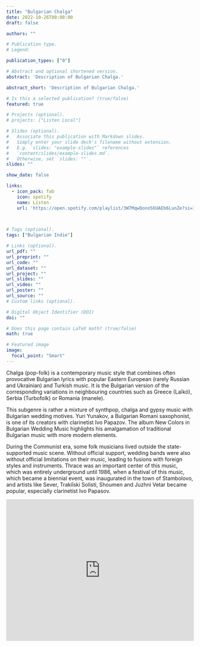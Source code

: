 ```yaml
---
title: "Bulgarian Chalga"
date: 2022-10-26T00:00:00
draft: false

authors: ""

# Publication type.
# Legend:

publication_types: ["0"]

# Abstract and optional shortened version.
abstract: 'Description of Bulgarian Chalga.'

abstract_short: 'Description of Bulgarian Chalga.'

# Is this a selected publication? (true/false)
featured: true

# Projects (optional).
# projects: ["Listen Local"]

# Slides (optional).
#   Associate this publication with Markdown slides.
#   Simply enter your slide deck's filename without extension.
#   E.g. `slides: "example-slides"` references 
#   `content/slides/example-slides.md`.
#   Otherwise, set `slides: ""`.
slides: ""

show_date: false

links:
  - icon_pack: fab
    icon: spotify
    name: Listen
    url: 'https://open.spotify.com/playlist/3W7MqwQonoS6UAEb6LunZe?si=11adcd542a1d40d2'


    
# Tags (optional).
tags: ["Bulgarian Indie"]

# Links (optional).
url_pdf: ""
url_preprint: ""
url_code: ""
url_dataset: ""
url_project: ""
url_slides: ""
url_video: ""
url_poster: ""
url_source: ""
# Custom links (optional).

# Digital Object Identifier (DOI)
doi: ""

# Does this page contain LaTeX math? (true/false)
math: true

# Featured image
image:
  focal_point: "Smart"
---
```

Chalga (pop-folk) is a contemporary music style that combines often provocative Bulgarian lyrics with popular Eastern European (rarely Russian and Ukrainian) and Turkish music. It is the Bulgarian version of the corresponding variations in neighbouring countries such as Greece (Laïkó), Serbia (Turbofolk) or Romania (manele).

This subgenre is rather a mixture of synthpop, chalga and gypsy music with Bulgarian wedding motives. Yuri Yunakov, a Bulgarian Romani saxophonist, is one of its creators with clarinetist Ivo Papazov. The album New Colors in Bulgarian Wedding Music highlights his amalgamation of traditional Bulgarian music with more modern elements.

During the Communist era, some folk musicians lived outside the state-supported music scene. Without official support, wedding bands were also without official limitations on their music, leading to fusions with foreign styles and instruments. Thrace was an important center of this music, which was entirely underground until 1986, when a festival of this music, which became a biennial event, was inaugurated in the town of Stambolovo, and artists like Sever, Trakiîski Solisti, Shoumen and Juzhni Vetar became popular, especially clarinetist Ivo Papasov.

<iframe src="https://open.spotify.com/embed/playlist/3W7MqwQonoS6UAEb6LunZe?utm_source=generator" width="100%" height="380" frameBorder="0" allowfullscreen="" allow="autoplay; clipboard-write; encrypted-media; fullscreen; picture-in-picture"></iframe>